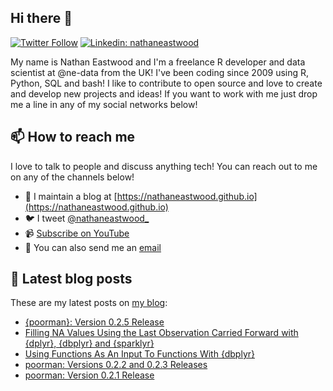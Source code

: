 ## Hi there 👋

[![Twitter Follow](https://img.shields.io/twitter/follow/nathaneastwood_?label=Follow)](https://twitter.com/nathaneastwood_)
[![Linkedin: nathaneastwood](https://img.shields.io/badge/-Nathan%20Eastwood-blue?style=flat-square&logo=Linkedin&logoColor=white&link=https://www.linkedin.com/in/nathaneastwood/)](https://www.linkedin.com/in/nathaneastwood/)

My name is Nathan Eastwood and I'm a freelance R developer and data scientist at @ne-data from the UK! I've been coding since 2009 using R, Python, SQL and bash! I like to contribute to open source and love to create and develop new projects and ideas! If you want to work with me just drop me a line in any of my social networks below!

## 📫 How to reach me

I love to talk to people and discuss anything tech! You can reach out to me on any of the channels below!

- 📝 I maintain a blog at [https://nathaneastwood.github.io](https://nathaneastwood.github.io)
- 🐦 I tweet [@nathaneastwood_](https://twitter.com/nathaneastwood_)
- 📹 [Subscribe on YouTube](https://www.youtube.com/channel/UCGBZVwqpK33b27yK32f514g?sub_confirmation=1)
- 📧 You can also send me an [email](mailto:nathan.eastwood@icloud.com)

## 📝 Latest blog posts

These are my latest posts on [my blog](https://nathaneastwood.github.io):

<!-- BLOG-POST-LIST:START -->
- [{poorman}: Version 0.2.5 Release](https://nathaneastwood.github.io/2021/03/29/poorman-version-0.2.5-release/)
- [Filling NA Values Using the Last Observation Carried Forward with {dplyr}, {dbplyr} and {sparklyr}](https://nathaneastwood.github.io/2021/03/21/filling-na-values-using-the-last-observation-carried-forward-with-dplyr-dbplyr-and-sparklyr/)
- [Using Functions As An Input To Functions With {dbplyr}](https://nathaneastwood.github.io/2021/02/18/using-functions-as-an-input-to-functions-with-dbplyr/)
- [poorman: Versions 0.2.2 and 0.2.3 Releases](https://nathaneastwood.github.io/2020/11/14/poorman-versions-0.2.2-and-0.2.3-releases/)
- [poorman: Version 0.2.1 Release](https://nathaneastwood.github.io/2020/07/01/poorman-version-0.2.1-release/)<!-- BLOG-POST-LIST:END -->
